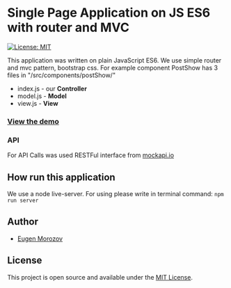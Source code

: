# Single Page Application on JS ES6 with router and MVC 

[![License: MIT](https://img.shields.io/badge/License-MIT-green.svg)](https://opensource.org/licenses/MIT)

This application was written on plain JavaScript ES6. We use simple router and mvc pattern, bootstrap css.
For example component PostShow has 3 files 
in "/src/components/postShow/"
- index.js - our **Controller**
- model.js  - **Model**
- view.js - **View**

### [View the demo](https://eugenemdev.github.io/spa-mvc-router/)

### API

For API Calls was used RESTFul interface from [mockapi.io](https://www.mockapi.io/docs) 

## How run this application

We use a node live-server. For using please write in terminal command:
`npm run server` 

## Author

- [Eugen Morozov](https://eugenmorozov.de)

## License

This project is open source and available under the [MIT License](LICENSE).